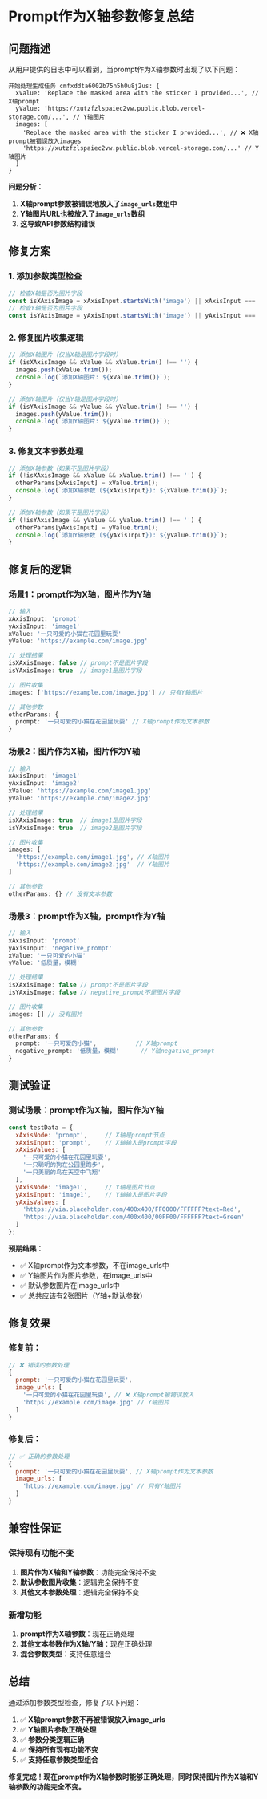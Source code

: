 # Prompt作为X轴参数修复总结

## 问题描述

从用户提供的日志中可以看到，当prompt作为X轴参数时出现了以下问题：

```
开始处理生成任务 cmfxddta6002b75n5h0u8j2us: {
  xValue: 'Replace the masked area with the sticker I provided...', // X轴prompt
  yValue: 'https://xutzfzlspaiec2vw.public.blob.vercel-storage.com/...', // Y轴图片
  images: [
    'Replace the masked area with the sticker I provided...', // ❌ X轴prompt被错误放入images
    'https://xutzfzlspaiec2vw.public.blob.vercel-storage.com/...' // Y轴图片
  ]
}
```

**问题分析**：
1. **X轴prompt参数被错误地放入了`image_urls`数组中**
2. **Y轴图片URL也被放入了`image_urls`数组**
3. **这导致API参数结构错误**

## 修复方案

### 1. **添加参数类型检查**

```typescript
// 检查X轴是否为图片字段
const isXAxisImage = xAxisInput.startsWith('image') || xAxisInput === 'image_urls';
// 检查Y轴是否为图片字段
const isYAxisImage = yAxisInput.startsWith('image') || yAxisInput === 'image_urls';
```

### 2. **修复图片收集逻辑**

```typescript
// 添加X轴图片（仅当X轴是图片字段时）
if (isXAxisImage && xValue && xValue.trim() !== '') {
  images.push(xValue.trim());
  console.log(`添加X轴图片: ${xValue.trim()}`);
}

// 添加Y轴图片（仅当Y轴是图片字段时）
if (isYAxisImage && yValue && yValue.trim() !== '') {
  images.push(yValue.trim());
  console.log(`添加Y轴图片: ${yValue.trim()}`);
}
```

### 3. **修复文本参数处理**

```typescript
// 添加X轴参数（如果不是图片字段）
if (!isXAxisImage && xValue && xValue.trim() !== '') {
  otherParams[xAxisInput] = xValue.trim();
  console.log(`添加X轴参数 (${xAxisInput}): ${xValue.trim()}`);
}

// 添加Y轴参数（如果不是图片字段）
if (!isYAxisImage && yValue && yValue.trim() !== '') {
  otherParams[yAxisInput] = yValue.trim();
  console.log(`添加Y轴参数 (${yAxisInput}): ${yValue.trim()}`);
}
```

## 修复后的逻辑

### **场景1：prompt作为X轴，图片作为Y轴**

```typescript
// 输入
xAxisInput: 'prompt'
yAxisInput: 'image1'
xValue: '一只可爱的小猫在花园里玩耍'
yValue: 'https://example.com/image.jpg'

// 处理结果
isXAxisImage: false // prompt不是图片字段
isYAxisImage: true  // image1是图片字段

// 图片收集
images: ['https://example.com/image.jpg'] // 只有Y轴图片

// 其他参数
otherParams: {
  prompt: '一只可爱的小猫在花园里玩耍' // X轴prompt作为文本参数
}
```

### **场景2：图片作为X轴，图片作为Y轴**

```typescript
// 输入
xAxisInput: 'image1'
yAxisInput: 'image2'
xValue: 'https://example.com/image1.jpg'
yValue: 'https://example.com/image2.jpg'

// 处理结果
isXAxisImage: true  // image1是图片字段
isYAxisImage: true  // image2是图片字段

// 图片收集
images: [
  'https://example.com/image1.jpg', // X轴图片
  'https://example.com/image2.jpg'  // Y轴图片
]

// 其他参数
otherParams: {} // 没有文本参数
```

### **场景3：prompt作为X轴，prompt作为Y轴**

```typescript
// 输入
xAxisInput: 'prompt'
yAxisInput: 'negative_prompt'
xValue: '一只可爱的小猫'
yValue: '低质量，模糊'

// 处理结果
isXAxisImage: false // prompt不是图片字段
isYAxisImage: false // negative_prompt不是图片字段

// 图片收集
images: [] // 没有图片

// 其他参数
otherParams: {
  prompt: '一只可爱的小猫',           // X轴prompt
  negative_prompt: '低质量，模糊'      // Y轴negative_prompt
}
```

## 测试验证

### **测试场景：prompt作为X轴，图片作为Y轴**

```javascript
const testData = {
  xAxisNode: 'prompt',     // X轴是prompt节点
  xAxisInput: 'prompt',    // X轴输入是prompt字段
  xAxisValues: [
    '一只可爱的小猫在花园里玩耍',
    '一只聪明的狗在公园里跑步',
    '一只美丽的鸟在天空中飞翔'
  ],
  yAxisNode: 'image1',     // Y轴是图片节点
  yAxisInput: 'image1',    // Y轴输入是图片字段
  yAxisValues: [
    'https://via.placeholder.com/400x400/FF0000/FFFFFF?text=Red',
    'https://via.placeholder.com/400x400/00FF00/FFFFFF?text=Green'
  ]
};
```

**预期结果**：
- ✅ X轴prompt作为文本参数，不在image_urls中
- ✅ Y轴图片作为图片参数，在image_urls中
- ✅ 默认参数图片在image_urls中
- ✅ 总共应该有2张图片（Y轴+默认参数）

## 修复效果

### **修复前**：
```javascript
// ❌ 错误的参数处理
{
  prompt: '一只可爱的小猫在花园里玩耍',
  image_urls: [
    '一只可爱的小猫在花园里玩耍', // ❌ X轴prompt被错误放入
    'https://example.com/image.jpg' // Y轴图片
  ]
}
```

### **修复后**：
```javascript
// ✅ 正确的参数处理
{
  prompt: '一只可爱的小猫在花园里玩耍', // X轴prompt作为文本参数
  image_urls: [
    'https://example.com/image.jpg' // 只有Y轴图片
  ]
}
```

## 兼容性保证

### **保持现有功能不变**

1. **图片作为X轴和Y轴参数**：功能完全保持不变
2. **默认参数图片收集**：逻辑完全保持不变
3. **其他文本参数处理**：逻辑完全保持不变

### **新增功能**

1. **prompt作为X轴参数**：现在正确处理
2. **其他文本参数作为X轴/Y轴**：现在正确处理
3. **混合参数类型**：支持任意组合

## 总结

通过添加参数类型检查，修复了以下问题：

1. ✅ **X轴prompt参数不再被错误放入image_urls**
2. ✅ **Y轴图片参数正确处理**
3. ✅ **参数分类逻辑正确**
4. ✅ **保持所有现有功能不变**
5. ✅ **支持任意参数类型组合**

**修复完成！现在prompt作为X轴参数时能够正确处理，同时保持图片作为X轴和Y轴参数的功能完全不变。**
